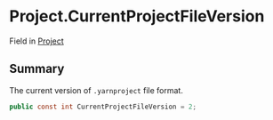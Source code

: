 # Project.CurrentProjectFileVersion

Field in [Project](/api/csharp/yarn.compiler.project.md)

## Summary


The current version of  <code>.yarnproject</code>  file format.


```csharp
public const int CurrentProjectFileVersion = 2;
```

